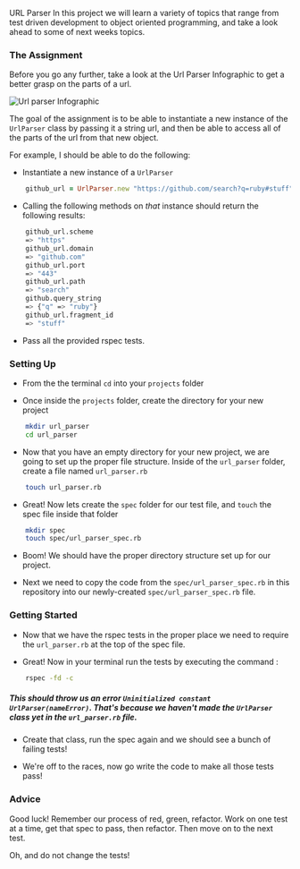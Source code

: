  URL Parser
In this project we will learn a variety of topics that range from test driven development to object oriented programming, and take a look ahead to some of next weeks topics.

### The Assignment
Before you go any further, take a look at the Url Parser Infographic to get a better grasp on the parts of a url.

![Url parser Infographic](./url_infographic.png)

The goal of the assignment is to be able to instantiate a new instance of the `UrlParser` class by passing it a string url, and then be able to access all of the parts of the url from that new object.

For example, I should be able to do the following:

- Instantiate a new instance of a `UrlParser`
```ruby
    github_url = UrlParser.new "https://github.com/search?q=ruby#stuff"
```
- Calling the following methods on _that_ instance should return the following results:
```bash
    github_url.scheme
    => "https"
    github_url.domain
    => "github.com"
    github_url.port
    => "443"
    github_url.path
    => "search"
    github.query_string
    => {"q" => "ruby"}
    github_url.fragment_id
    => "stuff"
```
- Pass all the provided rspec tests.

### Setting Up
- From the the terminal `cd` into your `projects` folder

- Once inside the `projects` folder, create the directory for your new project
```bash
    mkdir url_parser
    cd url_parser
```
- Now that you have an empty directory for your new project, we are going to set up the proper file structure. Inside of the `url_parser` folder, create a file named `url_parser.rb`
```bash
    touch url_parser.rb
```
- Great! Now lets create the `spec` folder for our test file, and `touch` the spec file inside that folder
```bash
    mkdir spec
    touch spec/url_parser_spec.rb
```

- Boom! We should have the proper directory structure set up for our project.

- Next we need to copy the code from the `spec/url_parser_spec.rb` in this repository into our newly-created `spec/url_parser_spec.rb` file.

### Getting Started

- Now that we have the rspec tests in the proper place we need to require the
`url_parser.rb` at the top of the spec file.

- Great! Now in your terminal run the tests by executing the command :
```bash
    rspec -fd -c
```
##### This should throw us an error `Uninitialized constant UrlParser(nameError)`. That's because we haven't made the `UrlParser` class yet in the `url_parser.rb` file.

- Create that class, run the spec again and we should see a bunch of failing tests!

- We're off to the races, now go write the code to make all those tests pass!  



### Advice
Good luck! Remember our process of red, green, refactor. Work on one test at a time,
get that spec to pass, then refactor. Then move on to the next test.

Oh, and do not change the tests!
